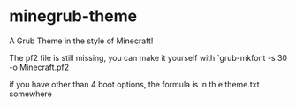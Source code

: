 # minegrub-theme
A Grub Theme in the style of Minecraft!

The pf2 file is still missing, you can make it yourself with `grub-mkfont -s 30 -o Minecraft.pf2 <the font file.otf>

if you have other than 4 boot options, the formula is in th e theme.txt somewhere
